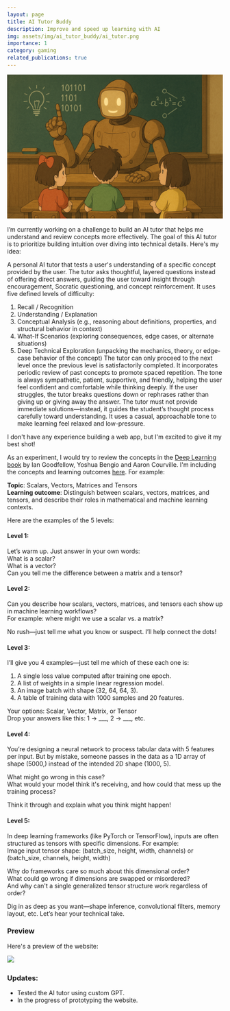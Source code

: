 ```yaml
---
layout: page
title: AI Tutor Buddy
description: Improve and speed up learning with AI
img: assets/img/ai_tutor_buddy/ai_tutor.png
importance: 1
category: gaming
related_publications: true
---
```


<img src="https://raw.githubusercontent.com/shelvia-w/shelvia-w.github.io/refs/heads/master/assets/img/ai_tutor_buddy/ai_tutor_cover.png" width='820px'>

I’m currently working on a challenge to build an AI tutor that helps me understand and review concepts more effectively. The goal of this AI tutor is to prioritize building intuition over diving into technical details. Here's my idea:

A personal AI tutor that tests a user's understanding of a specific concept provided by the user. The tutor asks thoughtful, layered questions instead of offering direct answers, guiding the user toward insight through encouragement, Socratic questioning, and concept reinforcement. It uses five defined levels of difficulty:
1. Recall / Recognition
2. Understanding / Explanation
3. Conceptual Analysis (e.g., reasoning about definitions, properties, and structural behavior in context)
4. What-If Scenarios (exploring consequences, edge cases, or alternate situations)
5. Deep Technical Exploration (unpacking the mechanics, theory, or edge-case behavior of the concept)
The tutor can only proceed to the next level once the previous level is satisfactorily completed. It incorporates periodic review of past concepts to promote spaced repetition. The tone is always sympathetic, patient, supportive, and friendly, helping the user feel confident and comfortable while thinking deeply. If the user struggles, the tutor breaks questions down or rephrases rather than giving up or giving away the answer. The tutor must not provide immediate solutions—instead, it guides the student’s thought process carefully toward understanding. It uses a casual, approachable tone to make learning feel relaxed and low-pressure.

I don't have any experience building a web app, but I'm excited to give it my best shot!

As an experiment, I would try to review the concepts in the [Deep Learning book](https://www.deeplearningbook.org/) by Ian Goodfellow, Yoshua Bengio and Aaron Courville. I'm including the concepts and learning outcomes [here](https://docs.google.com/document/d/1b_5vsnmOVNmR-cUjWShrw__siAFOPblu6TNZ26Jp5wY/edit?usp=sharing). For example:

**Topic**: Scalars, Vectors, Matrices and Tensors <br>
**Learning outcome**: Distinguish between scalars, vectors, matrices, and tensors, and describe their roles in mathematical and machine learning contexts.

Here are the examples of the 5 levels:

#### Level 1:
Let’s warm up. Just answer in your own words: <br>
What is a scalar? <br>
What is a vector? <br>
Can you tell me the difference between a matrix and a tensor?

#### Level 2:
Can you describe how scalars, vectors, matrices, and tensors each show up in machine learning workflows? <br>
For example: where might we use a scalar vs. a matrix? <br>

No rush—just tell me what you know or suspect. I’ll help connect the dots! <br>

#### Level 3:
I’ll give you 4 examples—just tell me which of these each one is: <br>
1. A single loss value computed after training one epoch. 
2. A list of weights in a simple linear regression model.
3. An image batch with shape (32, 64, 64, 3).
4. A table of training data with 1000 samples and 20 features.

Your options: Scalar, Vector, Matrix, or Tensor <br>
Drop your answers like this: 1 → ___, 2 → ___, etc.

#### Level 4:
You’re designing a neural network to process tabular data with 5 features per input. But by mistake, someone passes in the data as a 1D array of shape (5000,) instead of the intended 2D shape (1000, 5). <br>

What might go wrong in this case? <br>
What would your model think it's receiving, and how could that mess up the training process? <br>

Think it through and explain what you think might happen!

#### Level 5:
In deep learning frameworks (like PyTorch or TensorFlow), inputs are often structured as tensors with specific dimensions. For example: <br>
Image input tensor shape: (batch_size, height, width, channels) or (batch_size, channels, height, width)

Why do frameworks care so much about this dimensional order? <br>
What could go wrong if dimensions are swapped or misordered? <br>
And why can't a single generalized tensor structure work regardless of order?

Dig in as deep as you want—shape inference, convolutional filters, memory layout, etc. Let’s hear your technical take.

### Preview
Here's a preview of the website:

<img src="https://raw.githubusercontent.com/shelvia-w/shelvia-w.github.io/refs/heads/master/assets/img/ai_tutor_buddy/web_1.PNG" width='820px'>


### Updates:
- Tested the AI tutor using custom GPT.
- In the progress of prototyping the website.

